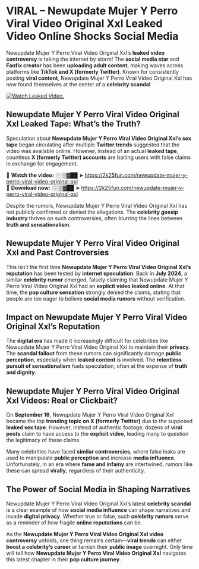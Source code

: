 # VIRAL – Newupdate Mujer Y Perro Viral Video Original Xxl Leaked Video Online Shocks Social Media 

Newupdate Mujer Y Perro Viral Video Original Xxl’s **leaked video controversy** is taking the internet by storm! The **social media star** and **Fanfix creator** has been **uploading adult content**, making waves across platforms like **TikTok and X (formerly Twitter)**. Known for consistently posting **viral content**, Newupdate Mujer Y Perro Viral Video Original Xxl has now found themselves at the center of a **celebrity scandal**.  

[![Watch Leaked Video.](https://miro.medium.com/v2/resize:fit:828/format:webp/1*cilzJN44JGOrTw9NJCrNHA.gif "Watch Leaked Video")](https://2k25fun.com/newupdate-mujer-y-perro-viral-video-original-xxl)

## **Newupdate Mujer Y Perro Viral Video Original Xxl Leaked Tape: What’s the Truth?**  
Speculation about **Newupdate Mujer Y Perro Viral Video Original Xxl’s sex tape** began circulating after multiple **Twitter trends** suggested that the video was available online. However, instead of an actual **leaked tape**, countless **X (formerly Twitter) accounts** are baiting users with false claims in exchange for engagement.  

🔹 **Watch the video:** ░░▒▓██ ➤ https://2k25fun.com/newupdate-mujer-y-perro-viral-video-original-xxl  
🔹 **Download now:** ░░▒▓██ ➤ https://2k25fun.com/newupdate-mujer-y-perro-viral-video-original-xxl  

Despite the rumors, Newupdate Mujer Y Perro Viral Video Original Xxl has not publicly confirmed or denied the allegations. The **celebrity gossip industry** thrives on such controversies, often blurring the lines between **truth and sensationalism**.  

## **Newupdate Mujer Y Perro Viral Video Original Xxl and Past Controversies**  
This isn’t the first time **Newupdate Mujer Y Perro Viral Video Original Xxl’s reputation** has been tested by **internet speculation**. Back in **July 2024**, a similar **celebrity rumor** emerged, falsely claiming that Newupdate Mujer Y Perro Viral Video Original Xxl had an **explicit video leaked online**. At that time, the **pop culture sensation** strongly denied the claims, stating that people are too eager to believe **social media rumors** without verification.  

## **Impact on Newupdate Mujer Y Perro Viral Video Original Xxl’s Reputation**  
The **digital era** has made it increasingly difficult for celebrities like Newupdate Mujer Y Perro Viral Video Original Xxl to maintain their **privacy**. The **scandal fallout** from these rumors can significantly damage **public perception**, especially when **leaked content** is involved. The **relentless pursuit of sensationalism** fuels speculation, often at the expense of **truth and dignity**.  

## **Newupdate Mujer Y Perro Viral Video Original Xxl Videos: Real or Clickbait?**  
On **September 16**, Newupdate Mujer Y Perro Viral Video Original Xxl became the top **trending topic on X (formerly Twitter)** due to the supposed **leaked sex tape**. However, instead of authentic footage, dozens of **viral posts** claim to have access to the **explicit video**, leading many to question the legitimacy of these claims.  

Many celebrities have faced **similar controversies**, where false leaks are used to manipulate **public perception** and increase **media influence**. Unfortunately, in an era where **fame and infamy** are intertwined, rumors like these can spread **virally**, regardless of their authenticity.  

## **The Power of Social Media in Shaping Narratives**  
Newupdate Mujer Y Perro Viral Video Original Xxl’s latest **celebrity scandal** is a clear example of how **social media influence** can shape narratives and invade **digital privacy**. Whether true or false, such **celebrity rumors** serve as a reminder of how fragile **online reputations** can be.  

As the **Newupdate Mujer Y Perro Viral Video Original Xxl video controversy** unfolds, one thing remains certain—**viral trends** can either **boost a celebrity’s career** or tarnish their **public image** overnight. Only time will tell how **Newupdate Mujer Y Perro Viral Video Original Xxl** navigates this latest chapter in their **pop culture journey**. 